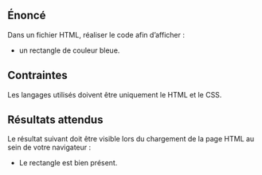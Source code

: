 ## Énoncé

Dans un fichier HTML, réaliser le code afin d’afficher :

- un rectangle de couleur bleue.

## Contraintes

Les langages utilisés doivent être uniquement le HTML et le CSS.

## Résultats attendus

Le résultat suivant doit être visible lors du chargement de la page HTML au sein de votre navigateur :

- Le rectangle est bien présent.